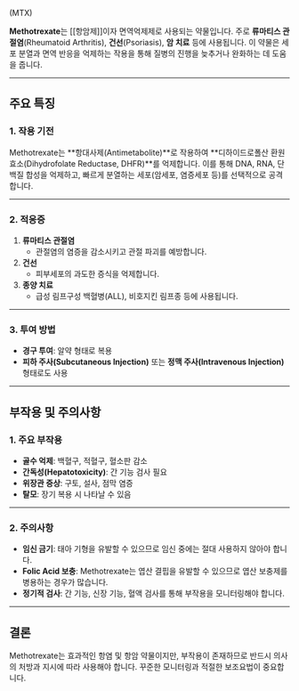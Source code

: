 (MTX)

**Methotrexate**는 [[항암제]]이자 면역억제제로 사용되는 약물입니다. 주로 **류마티스 관절염**(Rheumatoid Arthritis), **건선**(Psoriasis), **암 치료** 등에 사용됩니다. 이 약물은 세포 분열과 면역 반응을 억제하는 작용을 통해 질병의 진행을 늦추거나 완화하는 데 도움을 줍니다.

---

## 주요 특징

### 1. **작용 기전**

Methotrexate는 **항대사제(Antimetabolite)**로 작용하여 **디하이드로폴산 환원효소(Dihydrofolate Reductase, DHFR)**를 억제합니다. 이를 통해 DNA, RNA, 단백질 합성을 억제하고, 빠르게 분열하는 세포(암세포, 염증세포 등)를 선택적으로 공격합니다.

---

### 2. **적응증**

1. **류마티스 관절염**
    - 관절염의 염증을 감소시키고 관절 파괴를 예방합니다.
2. **건선**
    - 피부세포의 과도한 증식을 억제합니다.
3. **종양 치료**
    - 급성 림프구성 백혈병(ALL), 비호지킨 림프종 등에 사용됩니다.

---

### 3. **투여 방법**

- **경구 투여**: 알약 형태로 복용
- **피하 주사(Subcutaneous Injection)** 또는 **정맥 주사(Intravenous Injection)** 형태로도 사용

---

## 부작용 및 주의사항

### 1. **주요 부작용**

- **골수 억제**: 백혈구, 적혈구, 혈소판 감소
- **간독성(Hepatotoxicity)**: 간 기능 검사 필요
- **위장관 증상**: 구토, 설사, 점막 염증
- **탈모**: 장기 복용 시 나타날 수 있음

---

### 2. **주의사항**

- **임신 금기**: 태아 기형을 유발할 수 있으므로 임신 중에는 절대 사용하지 않아야 합니다.
- **Folic Acid 보충**: Methotrexate는 엽산 결핍을 유발할 수 있으므로 엽산 보충제를 병용하는 경우가 많습니다.
- **정기적 검사**: 간 기능, 신장 기능, 혈액 검사를 통해 부작용을 모니터링해야 합니다.

---

## 결론

Methotrexate는 효과적인 항염 및 항암 약물이지만, 부작용이 존재하므로 반드시 의사의 처방과 지시에 따라 사용해야 합니다. 꾸준한 모니터링과 적절한 보조요법이 중요합니다.